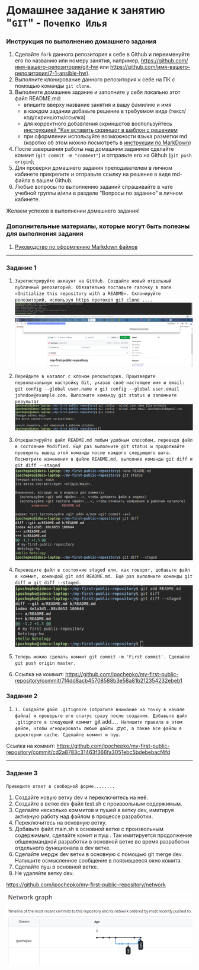 # Домашнее задание к занятию "`GIT`" - `Почепко Илья`


### Инструкция по выполнению домашнего задания

   1. Сделайте `fork` данного репозитория к себе в Github и переименуйте его по названию или номеру занятия, например, https://github.com/имя-вашего-репозитория/git-hw или  https://github.com/имя-вашего-репозитория/7-1-ansible-hw).
   2. Выполните клонирование данного репозитория к себе на ПК с помощью команды `git clone`.
   3. Выполните домашнее задание и заполните у себя локально этот файл README.md:
      - впишите вверху название занятия и вашу фамилию и имя
      - в каждом задании добавьте решение в требуемом виде (текст/код/скриншоты/ссылка)
      - для корректного добавления скриншотов воспользуйтесь [инструкцией "Как вставить скриншот в шаблон с решением](https://github.com/netology-code/sys-pattern-homework/blob/main/screen-instruction.md)
      - при оформлении используйте возможности языка разметки md (коротко об этом можно посмотреть в [инструкции  по MarkDown](https://github.com/netology-code/sys-pattern-homework/blob/main/md-instruction.md))
   4. После завершения работы над домашним заданием сделайте коммит (`git commit -m "comment"`) и отправьте его на Github (`git push origin`);
   5. Для проверки домашнего задания преподавателем в личном кабинете прикрепите и отправьте ссылку на решение в виде md-файла в вашем Github.
   6. Любые вопросы по выполнению заданий спрашивайте в чате учебной группы и/или в разделе “Вопросы по заданию” в личном кабинете.
   
Желаем успехов в выполнении домашнего задания!
   
### Дополнительные материалы, которые могут быть полезны для выполнения задания

1. [Руководство по оформлению Markdown файлов](https://gist.github.com/Jekins/2bf2d0638163f1294637#Code)

---

### Задание 1

1. `Зарегистрируйте аккаунт на GitHub.
Создайте новый отдельный публичный репозиторий. Обязательно поставьте галочку в поле «Initialize this repository with a README».
Склонируйте репозиторий, используя https протокол git clone ....`
   ![6414ba186e49256bd538da90c3b6ac72.png](./6414ba186e49256bd538da90c3b6ac72.png)
2. `Перейдите в каталог с клоном репозитория.
Произведите первоначальную настройку Git, указав своё настоящее имя и email: git config --global user.name и git config --global user.email johndoe@example.com.
Выполните команду git status и запомните результат`
![8361808d65cd2bbc90551f3a2db6baa2.png](./8361808d65cd2bbc90551f3a2db6baa2.png)
3. `Отредактируйте файл README.md любым удобным способом, переведя файл в состояние Modified.
Ещё раз выполните git status и продолжайте проверять вывод этой команды после каждого следующего шага.
Посмотрите изменения в файле README.md, выполнив команды git diff и git diff --staged`
![1d512c76d4c82a131f5d9e7471b0b4cd.png](./1d512c76d4c82a131f5d9e7471b0b4cd.png)
4. `Переведите файл в состояние staged или, как говорят, добавьте файл в коммит, командой git add README.md.
Ещё раз выполните команды git diff и git diff --staged.`
![a696fc3e370cc9aacb8ad68c6134cd30.png](./a696fc3e370cc9aacb8ad68c6134cd30.png)
6. `Теперь можно сделать коммит git commit -m 'First commit'.
Сделайте git push origin master.`

7. Ссылка на коммит: https://github.com/ipochepko/my-first-public-repository/commit/7f4dd8acb45708588b3e58a81b212354232ebeb1


### Задание 2

1. `1. Создайте файл .gitignore (обратите внимание на точку в начале файла) и проверьте его статус сразу после создания.
 Добавьте файл .gitignore в следующий коммит `git add...`.
 Напишите правила в этом файле, чтобы игнорировать любые файлы `.pyc`, а также все файлы в директории cache. Сделайте коммит и пуш.`

Ссылка на коммит: https://github.com/ipochepko/my-first-public-repository/commit/cd2a8783c31463f366fa3051ebc5bdebebacf4fd

---

### Задание 3

`Приведите ответ в свободной форме........`

1.  Создайте новую ветку dev и переключитесь на неё.
2. Создайте в ветке dev файл test.sh с произвольным содержимым.
3. Сделайте несколько коммитов и пушей в ветку dev, имитируя активную работу над файлом в процессе разработки.
4. Переключитесь на основную ветку.
5. Добавьте файл main.sh в основной ветке с произвольным содержимым, сделайте комит и пуш . Так имитируется продолжение общекомандной разработки в основной ветке во время разработки отдельного функционала в dev ветке.
6. Сделайте мердж dev ветки в основную с помощью git merge dev. Напишите осмысленное сообщение в появившееся окно комита.
7. Сделайте пуш в основной ветке.
8. Не удаляйте ветку dev.

https://github.com/ipochepko/my-first-public-repository/network

![c7577ecf8b8baacbcec202a028c16eaf.png](./c7577ecf8b8baacbcec202a028c16eaf.png)
